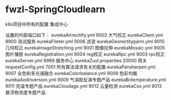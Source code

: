 # fwzl-SpringCloudlearn
k8s项目中所有的配置
  集成中心
  
设置的内部端口如下：
  eurekaAirrecitify.yml  9002   大气校正
  eurekaClient.yml   8900   测试服务
  eurekaFileter.yml   9006   滤波
  eurekaGeorectityparm.yml     9010   几何校正
  eurekaImageStretching.yml 9001  图像拉伸
  eurekaMosaic.yml 9005   图片镶嵌
  eurekaRegistration.yml  9004    reg校正
  eurekaRpc.yml 9003  rpc校正
  eurekaServer.yml  9999  服务中心
  eurekaZuul.properties 20000   网关
  requestConfig.yml 7001    所有算法请求有关的配置
  eurekaPansharpen.yml  9007  全色和多光谱融合 
  eurekaColorbalance.yml  9008  色彩均衡 
  eurekaAodinversion.yml  9009  气溶胶反演专题产品
  eurekaBritemperature.yml  9011 亮温专题产品
  eurekaCloudage.yml  9012  云量检测
  eurekaCss.yml   9013    悬浮物浓度专题产品
 
